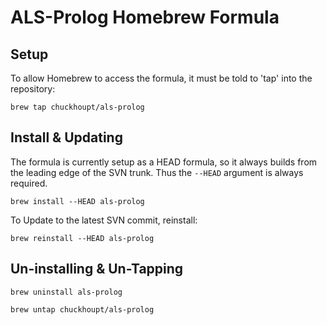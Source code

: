 # ALS-Prolog Homebrew Formula

## Setup

To allow Homebrew to access the formula, it must be told to 'tap' into the repository:

`brew tap chuckhoupt/als-prolog`

## Install & Updating

The formula is currently setup as a HEAD formula, so it always builds from the leading edge of the SVN trunk. Thus the `--HEAD` argument is always required.

`brew install --HEAD als-prolog`

To Update to the latest SVN commit, reinstall:

`brew reinstall --HEAD als-prolog`

## Un-installing & Un-Tapping

`brew uninstall als-prolog`

`brew untap chuckhoupt/als-prolog`
